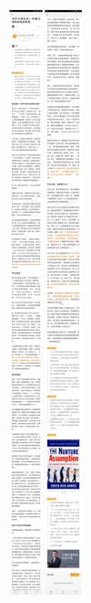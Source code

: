 ![](../../images/2016年11月/HF1114-为什么我们这一代做父母的会如此焦虑.jpg)
![](../../images/2016年11月/HF1114-为什么我们这一代做父母的会如此焦虑2.jpg)
